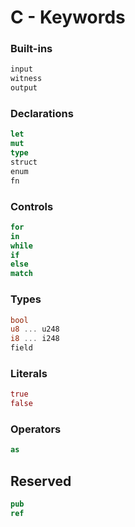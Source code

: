 # C - Keywords

### Built-ins

```rust
input
witness
output
```

### Declarations

```rust
let
mut
type
struct
enum
fn
```

### Controls

```rust
for
in
while
if
else
match
```

### Types

```rust
bool
u8 ... u248
i8 ... i248
field
```

### Literals

```rust
true
false
```

### Operators

```rust
as
```

## Reserved

```rust
pub
ref
```

